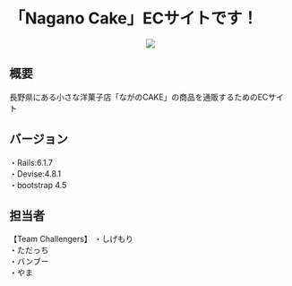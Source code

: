 # 「Nagano Cake」ECサイトです！
<div align="center">
  <img src="https://user-images.githubusercontent.com/119114032/215122136-d8cf7216-c405-4fdf-8ab4-3238dbb31f93.png">
</div>

## 概要
長野県にある小さな洋菓子店「ながのCAKE」の商品を通販するためのECサイト

## バージョン
・Rails:6.1.7  
・Devise:4.8.1  
・bootstrap 4.5  

## 担当者
【Team Challengers】
・しげもり  
・ただっち  
・バンブー  
・やま  
